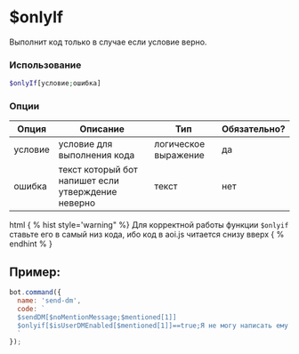 # $onlyIf

Выполнит код только в случае если условие верно.

### Использование
 
```php
$onlyIf[условие;ошибка]
```

### Опции


| Опция | Описание | Тип | Обязательно? |
|--------|-------------|------|----------|
| условие | условие для выполнения кода | логическое выражение | да |
| ошибка | текст который бот напишет если утверждение неверно | текст | нет |

html
{ % hist style='warning" %} Для корректной работы функции `$onlyif` ставьте его в самый низ кода, ибо код в aoi.js читается снизу вверх { % endhint % }

## Пример:

```javascript
bot.command({
  name: 'send-dm',
  code: `
  $sendDM[$noMentionMessage;$mentioned[1]]
  $onlyif[$isUserDMEnabled[$mentioned[1]]==true;Я не могу написать ему в личные сообщения]
  `
});
```

